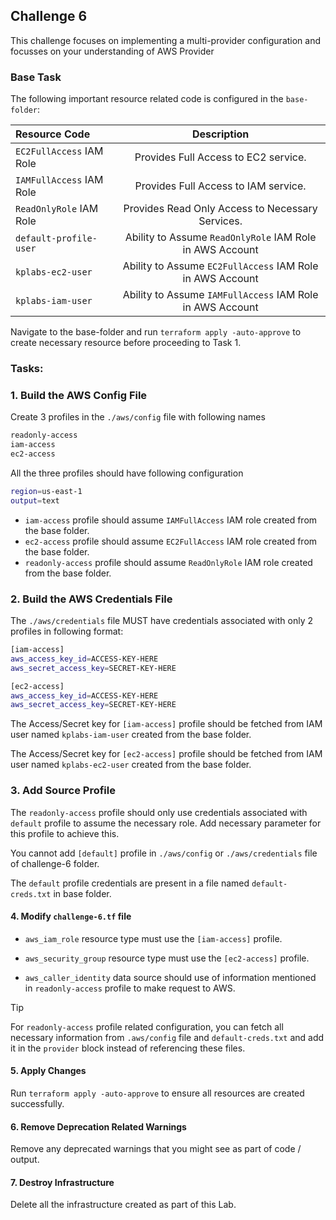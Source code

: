 
## Challenge 6

This challenge focuses on implementing a multi-provider configuration and focusses on your understanding of AWS Provider

### Base Task

The following important resource related code is configured  in the `base-folder`:

| Resource Code | Description | 
| :---        |    :----:   | 
| `EC2FullAccess` IAM Role  | Provides Full Access to EC2 service.      | 
| `IAMFullAccess` IAM Role | Provides Full Access to IAM service.   | 
| `ReadOnlyRole` IAM Role | Provides Read Only Access to Necessary Services.   | 
| `default-profile-user` | Ability to Assume `ReadOnlyRole` IAM Role in AWS Account    
| `kplabs-ec2-user` | Ability to Assume `EC2FullAccess` IAM Role in AWS Account    
| `kplabs-iam-user` | Ability to Assume `IAMFullAccess` IAM Role in AWS Account    

Navigate to the base-folder and run  `terraform apply -auto-approve` to create necessary resource before proceeding to Task 1.


### Tasks:

### 1. Build the AWS Config File

Create 3 profiles in the `./aws/config` file with following names
```sh
readonly-access
iam-access
ec2-access
```

All the three profiles should have following configuration
```sh
region=us-east-1
output=text
```

* `iam-access` profile should assume `IAMFullAccess` IAM role created from the base folder.
* `ec2-access` profile should assume `EC2FullAccess` IAM role created from the base folder.
* `readonly-access` profile should assume `ReadOnlyRole` IAM role created from the base folder.

### 2. Build the AWS Credentials File

The `./aws/credentials` file MUST have credentials associated with only 2 profiles in following format:

```sh
[iam-access]
aws_access_key_id=ACCESS-KEY-HERE
aws_secret_access_key=SECRET-KEY-HERE

[ec2-access]
aws_access_key_id=ACCESS-KEY-HERE
aws_secret_access_key=SECRET-KEY-HERE
```

The Access/Secret key for `[iam-access]` profile should be fetched from IAM user named `kplabs-iam-user` created from the base  folder.

The Access/Secret key for `[ec2-access]` profile should be fetched from IAM user named `kplabs-ec2-user` created from the base  folder.


### 3. Add Source Profile

The `readonly-access` profile should only use credentials associated with `default` profile to assume the necessary role. Add necessary parameter for this profile to achieve this.

You cannot add `[default]` profile in `./aws/config` or `./aws/credentials` file of challenge-6 folder.

The `default` profile credentials are present in a file named `default-creds.txt` in base folder.


#### 4. Modify `challenge-6.tf` file

* `aws_iam_role` resource type must use the `[iam-access]` profile.

* `aws_security_group` resource type must use the `[ec2-access]` profile.

* `aws_caller_identity` data source should use of information mentioned in `readonly-access` profile to make request to AWS.

> [!TIP]
> For `readonly-access` profile related configuration, you can fetch all necessary information from `.aws/config` file and `default-creds.txt` and add it in the `provider` block instead of referencing these files.
> 
#### 5. Apply Changes

Run `terraform apply -auto-approve` to ensure all resources are created successfully.

#### 6. Remove Deprecation Related Warnings

Remove any deprecated warnings that you might see as part of code / output. 


#### 7.  Destroy Infrastructure

Delete all the infrastructure created as part of this Lab.



